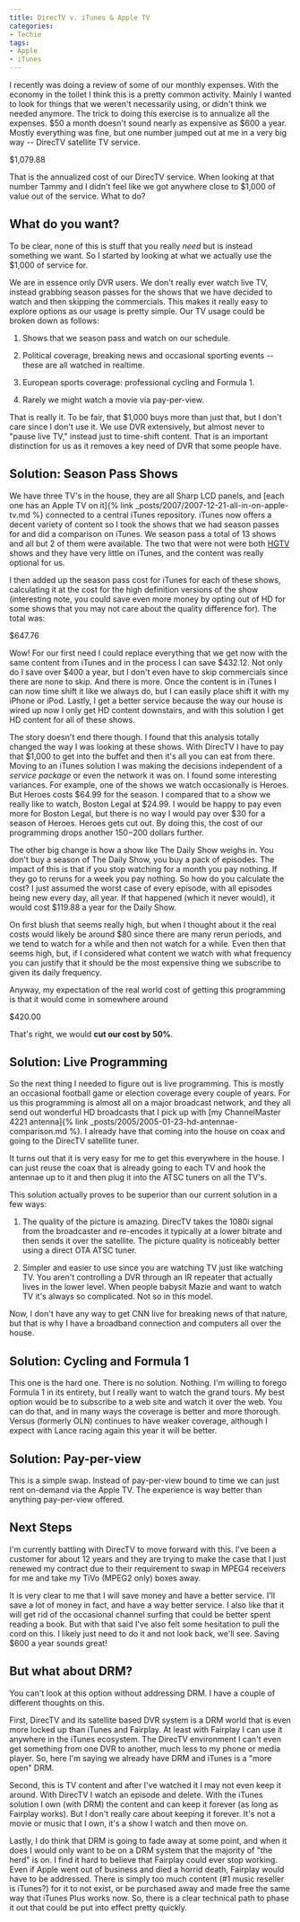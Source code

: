```yaml
---
title: DirecTV v. iTunes & Apple TV
categories:
- Techie
tags:
- Apple
- iTunes
---
```


I recently was doing a review of some of our monthly expenses. With the economy in the toilet I think this is a pretty common activity. Mainly I wanted to look for things that we weren't necessarily using, or didn't think we needed anymore. The trick to doing this exercise is to annualize all the expenses. $50 a month doesn't sound nearly as expensive as $600 a year.
Mostly everything was fine, but one number jumped out at me in a very big way -- DirecTV satellite TV service.

$1,079.88

That is the annualized cost of our DirecTV service. When looking at that number Tammy and I didn't feel like we got anywhere close to $1,000 of value out of the service. What to do?

## What do you want?

To be clear, none of this is stuff that you really _need_ but is instead something we want. So I started by looking at what we actually use the $1,000 of service for.

We are in essence only DVR users. We don't really ever watch live TV, instead grabbing season passes for the shows that we have decided to watch and then skipping the commercials. This makes it really easy to explore options as our usage is pretty simple. Our TV usage could be broken down as follows:



  1. Shows that we season pass and watch on our schedule.


  2. Political coverage, breaking news and occasional sporting events -- these are all watched in realtime.


  3. European sports coverage: professional cycling and Formula 1.


  4. Rarely we might watch a movie via pay-per-view.

That is really it. To be fair, that $1,000 buys more than just that, but I don't care since I don't use it. We use DVR extensively, but almost never to "pause live TV," instead just to time-shift content. That is an important distinction for us as it removes a key need of DVR that some people have.

## Solution: Season Pass Shows

We have three TV's in the house, they are all Sharp LCD panels, and [each one has an Apple TV on it]{% link _posts/2007/2007-12-21-all-in-on-apple-tv.md %} connected to a central iTunes repository. iTunes now offers a decent variety of content so I took the shows that we had season passes for and did a comparison on iTunes. We season pass a total of 13 shows and all but 2 of them were available. The two that were not were both [HGTV](http://www.hgtv.com/) shows and they have very little on iTunes, and the content was really optional for us.

I then added up the season pass cost for iTunes for each of these shows, calculating it at the cost for the high definition versions of the show (interesting note, you could save even more money by opting out of HD for some shows that you may not care about the quality difference for). The total was:

$647.76

Wow! For our first need I could replace everything that we get now with the same content from iTunes and in the process I can save $432.12. Not only do I save over $400 a year, but I don't even have to skip commercials since there are none to skip. And there is more. Once the content is in iTunes I can now time shift it like we always do, but I can easily place shift it with my iPhone or iPod. Lastly, I get a better service because the way our house is wired up now I only get HD content downstairs, and with this solution I get HD content for all of these shows.

The story doesn't end there though. I found that this analysis totally changed the way I was looking at these shows. With DirecTV I have to pay that $1,000 to get into the buffet and then it's all you can eat from there. Moving to an iTunes solution I was making the decisions independent of a _service package_ or even the network it was on. I found some interesting variances. For example, one of the shows we watch occasionally is Heroes. But Heroes costs $64.99 for the season. I compared that to a show we really like to watch, Boston Legal at $24.99. I would be happy to pay even more for Boston Legal, but there is no way I would pay over $30 for a season of Heroes. Heroes gets cut out. By doing this, the cost of our programming drops another $150-$200 dollars further.

The other big change is how a show like The Daily Show weighs in. You don't buy a season of The Daily Show, you buy a pack of episodes. The impact of this is that if you stop watching for a month you pay nothing. If they go to reruns for a week you pay nothing. So how do you calculate the cost? I just assumed the worst case of every episode, with all episodes being new every day, all year. If that happened (which it never would), it would cost $119.88 a year for the Daily Show.

On first blush that seems really high, but when I thought about it the real costs would likely be around $80 since there are many rerun periods, and we tend to watch for a while and then not watch for a while. Even then that seems high, but, if I considered what content we watch with what frequency you can justify that it should be the most expensive thing we subscribe to given its daily frequency.

Anyway, my expectation of the real world cost of getting this programming is that it would come in somewhere around

$420.00

That's right, we would **cut our cost by 50%**.

## Solution: Live Programming

So the next thing I needed to figure out is live programming. This is mostly an occasional football game or election coverage every couple of years. For us this programming is almost all on a major broadcast network, and they all send out wonderful HD broadcasts that I pick up with [my ChannelMaster 4221 antenna]{% link _posts/2005/2005-01-23-hd-antennae-comparison.md %}. I already have that coming into the house on coax and going to the DirecTV satellite tuner.

It turns out that it is very easy for me to get this everywhere in the house. I can just reuse the coax that is already going to each TV and hook the antennae up to it and then plug it into the ATSC tuners on all the TV's.

This solution actually proves to be superior than our current solution in a few ways:



  1. The quality of the picture is amazing. DirecTV takes the 1080i signal from the broadcaster and re-encodes it typically at a lower bitrate and then sends it over the satellite. The picture quality is noticeably better using a direct OTA ATSC tuner.


  2. Simpler and easier to use since you are watching TV just like watching TV. You aren't controlling a DVR through an IR repeater that actually lives in the lower level. When people babysit Mazie and want to watch TV it's always so complicated. Not so in this model.

Now, I don't have any way to get CNN live for breaking news of that nature, but that is why I have a broadband connection and computers all over the house.

## Solution: Cycling and Formula 1

This one is the hard one. There is no solution. Nothing. I'm willing to forego Formula 1 in its entirety, but I really want to watch the grand tours. My best option would be to subscribe to a web site and watch it over the web. You can do that, and in many ways the coverage is better and more thorough. Versus (formerly OLN) continues to have weaker coverage, although I expect with Lance racing again this year it will be better.

## Solution: Pay-per-view

This is a simple swap. Instead of pay-per-view bound to time we can just rent on-demand via the Apple TV. The experience is way better than anything pay-per-view offered.

## Next Steps

I'm currently battling with DirecTV to move forward with this. I've been a customer for about 12 years and they are trying to make the case that I just renewed my contract due to their requirement to swap in MPEG4 receivers for me and take my TiVo (MPEG2 only) boxes away.

It is very clear to me that I will save money and have a better service. I'll save a lot of money in fact, and have a way better service. I also like that it will get rid of the occasional channel surfing that could be better spent reading a book. But with that said I've also felt some hesitation to pull the cord on this. I likely just need to do it and not look back, we'll see. Saving $600 a year sounds great!

## But what about DRM?

You can't look at this option without addressing DRM. I have a couple of different thoughts on this.

First, DirecTV and its satellite based DVR system is a DRM world that is even more locked up than iTunes and Fairplay. At least with Fairplay I can use it anywhere in the iTunes ecosystem. The DirecTV environment I can't even get something from one DVR to another, much less to my phone or media player. So, here I'm saying we already have DRM and iTunes is a "more open" DRM.

Second, this is TV content and after I've watched it I may not even keep it around. With DirecTV I watch an episode and delete. With the iTunes solution I own (with DRM) the content and can keep it forever (as long as Fairplay works). But I don't really care about keeping it forever. It's not a movie or music that I own, it's a show I watch and then move on.

Lastly, I do think that DRM is going to fade away at some point, and when it does I would only want to be on a DRM system that the majority of "the herd" is on. I find it hard to believe that Fairplay could ever stop working. Even if Apple went out of business and died a horrid death, Fairplay would have to be addressed. There is simply too much content (#1 music reseller is iTunes?) for it to not exist, or be purchased away and made free the same way that iTunes Plus works now. So, there is a clear technical path to phase it out that could be put into effect pretty quickly.
